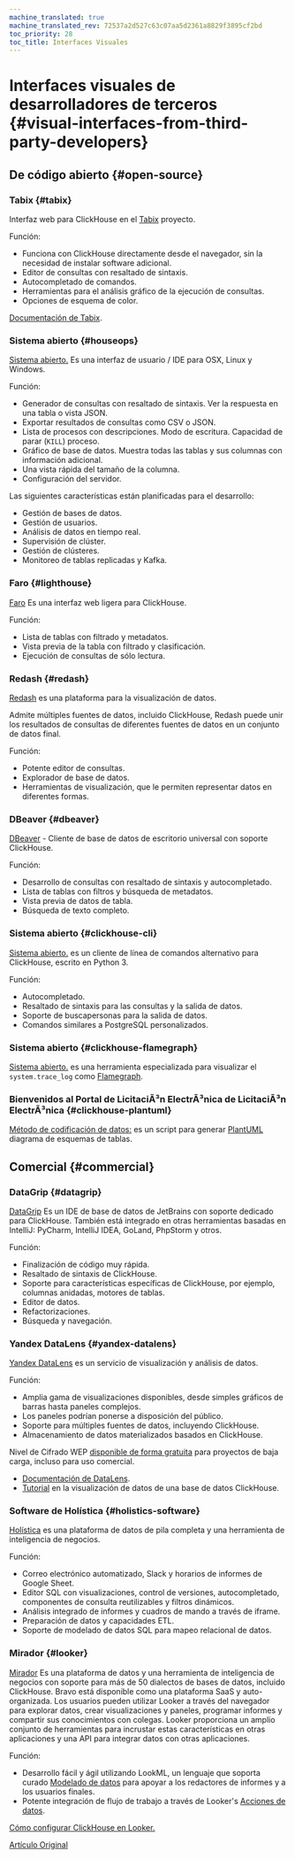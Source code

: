 ```yaml
---
machine_translated: true
machine_translated_rev: 72537a2d527c63c07aa5d2361a8829f3895cf2bd
toc_priority: 28
toc_title: Interfaces Visuales
---
```


# Interfaces visuales de desarrolladores de terceros {#visual-interfaces-from-third-party-developers}

## De código abierto {#open-source}

### Tabix {#tabix}

Interfaz web para ClickHouse en el [Tabix](https://github.com/tabixio/tabix) proyecto.

Función:

-   Funciona con ClickHouse directamente desde el navegador, sin la necesidad de instalar software adicional.
-   Editor de consultas con resaltado de sintaxis.
-   Autocompletado de comandos.
-   Herramientas para el análisis gráfico de la ejecución de consultas.
-   Opciones de esquema de color.

[Documentación de Tabix](https://tabix.io/doc/).

### Sistema abierto {#houseops}

[Sistema abierto.](https://github.com/HouseOps/HouseOps) Es una interfaz de usuario / IDE para OSX, Linux y Windows.

Función:

-   Generador de consultas con resaltado de sintaxis. Ver la respuesta en una tabla o vista JSON.
-   Exportar resultados de consultas como CSV o JSON.
-   Lista de procesos con descripciones. Modo de escritura. Capacidad de parar (`KILL`) proceso.
-   Gráfico de base de datos. Muestra todas las tablas y sus columnas con información adicional.
-   Una vista rápida del tamaño de la columna.
-   Configuración del servidor.

Las siguientes características están planificadas para el desarrollo:

-   Gestión de bases de datos.
-   Gestión de usuarios.
-   Análisis de datos en tiempo real.
-   Supervisión de clúster.
-   Gestión de clústeres.
-   Monitoreo de tablas replicadas y Kafka.

### Faro {#lighthouse}

[Faro](https://github.com/VKCOM/lighthouse) Es una interfaz web ligera para ClickHouse.

Función:

-   Lista de tablas con filtrado y metadatos.
-   Vista previa de la tabla con filtrado y clasificación.
-   Ejecución de consultas de sólo lectura.

### Redash {#redash}

[Redash](https://github.com/getredash/redash) es una plataforma para la visualización de datos.

Admite múltiples fuentes de datos, incluido ClickHouse, Redash puede unir los resultados de consultas de diferentes fuentes de datos en un conjunto de datos final.

Función:

-   Potente editor de consultas.
-   Explorador de base de datos.
-   Herramientas de visualización, que le permiten representar datos en diferentes formas.

### DBeaver {#dbeaver}

[DBeaver](https://dbeaver.io/) - Cliente de base de datos de escritorio universal con soporte ClickHouse.

Función:

-   Desarrollo de consultas con resaltado de sintaxis y autocompletado.
-   Lista de tablas con filtros y búsqueda de metadatos.
-   Vista previa de datos de tabla.
-   Búsqueda de texto completo.

### Sistema abierto {#clickhouse-cli}

[Sistema abierto.](https://github.com/hatarist/clickhouse-cli) es un cliente de línea de comandos alternativo para ClickHouse, escrito en Python 3.

Función:

-   Autocompletado.
-   Resaltado de sintaxis para las consultas y la salida de datos.
-   Soporte de buscapersonas para la salida de datos.
-   Comandos similares a PostgreSQL personalizados.

### Sistema abierto {#clickhouse-flamegraph}

[Sistema abierto.](https://github.com/Slach/clickhouse-flamegraph) es una herramienta especializada para visualizar el `system.trace_log` como [Flamegraph](http://www.brendangregg.com/flamegraphs.html).

### Bienvenidos al Portal de LicitaciÃ³n ElectrÃ³nica de LicitaciÃ³n ElectrÃ³nica {#clickhouse-plantuml}

[Método de codificación de datos:](https://pypi.org/project/clickhouse-plantuml/) es un script para generar [PlantUML](https://plantuml.com/) diagrama de esquemas de tablas.

## Comercial {#commercial}

### DataGrip {#datagrip}

[DataGrip](https://www.jetbrains.com/datagrip/) Es un IDE de base de datos de JetBrains con soporte dedicado para ClickHouse. También está integrado en otras herramientas basadas en IntelliJ: PyCharm, IntelliJ IDEA, GoLand, PhpStorm y otros.

Función:

-   Finalización de código muy rápida.
-   Resaltado de sintaxis de ClickHouse.
-   Soporte para características específicas de ClickHouse, por ejemplo, columnas anidadas, motores de tablas.
-   Editor de datos.
-   Refactorizaciones.
-   Búsqueda y navegación.

### Yandex DataLens {#yandex-datalens}

[Yandex DataLens](https://cloud.yandex.ru/services/datalens) es un servicio de visualización y análisis de datos.

Función:

-   Amplia gama de visualizaciones disponibles, desde simples gráficos de barras hasta paneles complejos.
-   Los paneles podrían ponerse a disposición del público.
-   Soporte para múltiples fuentes de datos, incluyendo ClickHouse.
-   Almacenamiento de datos materializados basados en ClickHouse.

Nivel de Cifrado WEP [disponible de forma gratuita](https://cloud.yandex.com/docs/datalens/pricing) para proyectos de baja carga, incluso para uso comercial.

-   [Documentación de DataLens](https://cloud.yandex.com/docs/datalens/).
-   [Tutorial](https://cloud.yandex.com/docs/solutions/datalens/data-from-ch-visualization) en la visualización de datos de una base de datos ClickHouse.

### Software de Holística {#holistics-software}

[Holística](https://www.holistics.io/) es una plataforma de datos de pila completa y una herramienta de inteligencia de negocios.

Función:

-   Correo electrónico automatizado, Slack y horarios de informes de Google Sheet.
-   Editor SQL con visualizaciones, control de versiones, autocompletado, componentes de consulta reutilizables y filtros dinámicos.
-   Análisis integrado de informes y cuadros de mando a través de iframe.
-   Preparación de datos y capacidades ETL.
-   Soporte de modelado de datos SQL para mapeo relacional de datos.

### Mirador {#looker}

[Mirador](https://looker.com) Es una plataforma de datos y una herramienta de inteligencia de negocios con soporte para más de 50 dialectos de bases de datos, incluido ClickHouse. Bravo está disponible como una plataforma SaaS y auto-organizada. Los usuarios pueden utilizar Looker a través del navegador para explorar datos, crear visualizaciones y paneles, programar informes y compartir sus conocimientos con colegas. Looker proporciona un amplio conjunto de herramientas para incrustar estas características en otras aplicaciones y una API
para integrar datos con otras aplicaciones.

Función:

-   Desarrollo fácil y ágil utilizando LookML, un lenguaje que soporta curado
    [Modelado de datos](https://looker.com/platform/data-modeling) para apoyar a los redactores de informes y a los usuarios finales.
-   Potente integración de flujo de trabajo a través de Looker's [Acciones de datos](https://looker.com/platform/actions).

[Cómo configurar ClickHouse en Looker.](https://docs.looker.com/setup-and-management/database-config/clickhouse)

[Artículo Original](https://clickhouse.tech/docs/en/interfaces/third-party/gui/) <!--hide-->

